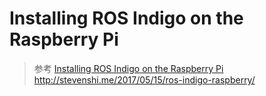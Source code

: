 # Installing ROS Indigo on the Raspberry Pi
>参考 [Installing ROS Indigo on the Raspberry Pi](http://wiki.ros.org/ROSberryPi/Installing%20ROS%20Indigo%20on%20Raspberry%20Pi)
http://stevenshi.me/2017/05/15/ros-indigo-raspberry/
